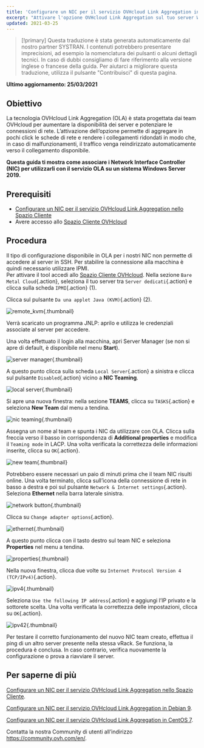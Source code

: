 ```yaml
---
title: 'Configurare un NIC per il servizio OVHcloud Link Aggregation in Windows Server 2019'
excerpt: "Attivare l'opzione OVHcloud Link Aggregation sul tuo server Windows Server 2019"
updated: 2021-03-25
---
```


> [!primary]
> Questa traduzione è stata generata automaticamente dal nostro partner SYSTRAN. I contenuti potrebbero presentare imprecisioni, ad esempio la nomenclatura dei pulsanti o alcuni dettagli tecnici. In caso di dubbi consigliamo di fare riferimento alla versione inglese o francese della guida. Per aiutarci a migliorare questa traduzione, utilizza il pulsante "Contribuisci" di questa pagina.
>

**Ultimo aggiornamento: 25/03/2021**

## Obiettivo

La tecnologia OVHcloud Link Aggregation (OLA) è stata progettata dai team OVHcloud per aumentare la disponibilità dei server e potenziare le connessioni di rete. L’attivazione dell’opzione permette di aggregare in pochi click le schede di rete e rendere i collegamenti ridondati in modo che, in caso di malfunzionamenti, il traffico venga reindirizzato automaticamente verso il collegamento disponibile.

**Questa guida ti mostra come associare i Network Interface Controller (NIC) per utilizzarli con il servizio OLA su un sistema Windows Server 2019.**

## Prerequisiti

- [Configurare un NIC per il servizio OVHcloud Link Aggregation nello Spazio Cliente](/pages/bare_metal_cloud/dedicated_servers/ola-enable-manager)
- Avere accesso allo [Spazio Cliente OVHcloud](https://www.ovh.com/auth/?action=gotomanager&from=https://www.ovh.it/&ovhSubsidiary=it)

## Procedura

Il tipo di configurazione disponibile in OLA per i nostri NIC non permette di accedere al server in SSH. Per stabilire la connessione alla macchina è quindi necessario utilizzare IPMI.
<br>Per attivare il tool accedi allo [Spazio Cliente OVHcloud](https://www.ovh.com/auth/?action=gotomanager&from=https://www.ovh.it/&ovhSubsidiary=it). Nella sezione `Bare Metal Cloud`{.action}, seleziona il tuo server tra `Server dedicati`{.action} e clicca sulla scheda `IPMI`{.action} (1).

Clicca sul pulsante `Da una applet Java (KVM)`{.action} (2).

![remote_kvm](images/remote_kvm2022.png){.thumbnail}

Verrà scaricato un programma JNLP: aprilo e utilizza le credenziali associate al server per accedere.

Una volta effettuato il login alla macchina, apri Server Manager (se non si apre di default, è disponibile nel menu **Start**).

![server manager](images/local_server.png){.thumbnail}

A questo punto clicca sulla scheda `Local Server`{.action} a sinistra e clicca sul pulsante `Disabled`{.action} vicino a **NIC Teaming**.

![local server](images/server_manager.png){.thumbnail}

Si apre una nuova finestra: nella sezione **TEAMS**, clicca su `TASKS`{.action} e seleziona **New Team** dal menu a tendina.

![nic teaming](images/nic_teaming.png){.thumbnail}

Assegna un nome al team e spunta i NIC da utilizzare con OLA. Clicca sulla freccia verso il basso in corrispondenza di **Additional properties** e modifica il `Teaming mode` in LACP. Una volta verificata la correttezza delle informazioni inserite, clicca su `OK`{.action}.

![new team](images/new_team.png){.thumbnail}

Potrebbero essere necessari un paio di minuti prima che il team NIC risulti online. Una volta terminato, clicca sull’icona della connessione di rete in basso a destra e poi sul pulsante `Network & Internet settings`{.action}. Seleziona **Ethernet** nella barra laterale sinistra.

![network button](images/network_button.png){.thumbnail}

Clicca su `Change adapter options`{.action}.

![ethernet](images/ethernet.png){.thumbnail}

A questo punto clicca con il tasto destro sul team NIC e seleziona **Properties** nel menu a tendina.

![properties](images/properties.png){.thumbnail}

Nella nuova finestra, clicca due volte su `Internet Protocol Version 4 (TCP/IPv4)`{.action}.

![ipv4](images/ipv4.png){.thumbnail}

Seleziona `Use the following IP address`{.action} e aggiungi l’IP privato e la sottorete scelta. Una volta verificata la correttezza delle impostazioni, clicca su `OK`{.action}.

![ipv42](images/ipv42.png){.thumbnail}

Per testare il corretto funzionamento del nuovo NIC team creato, effettua il ping di un altro server presente nella stessa vRack. Se funziona, la procedura è conclusa. In caso contrario, verifica nuovamente la configurazione o prova a riavviare il server.

## Per saperne di più

[Configurare un NIC per il servizio OVHcloud Link Aggregation nello Spazio Cliente](/pages/bare_metal_cloud/dedicated_servers/ola-enable-manager).

[Configurare un NIC per il servizio OVHcloud Link Aggregation in Debian 9](/pages/bare_metal_cloud/dedicated_servers/ola-enable-debian9).

[Configurare un NIC per il servizio OVHcloud Link Aggregation in CentOS 7](/pages/bare_metal_cloud/dedicated_servers/ola-enable-centos7).

Contatta la nostra Community di utenti all’indirizzo <https://community.ovh.com/en/>.
